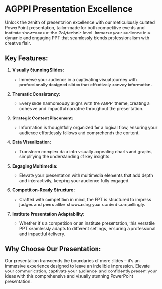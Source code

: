 # AGPPI Presentation Excellence

Unlock the zenith of presentation excellence with our meticulously curated PowerPoint presentation, tailor-made for both competitive events and institute showcases at the Polytechnic level. Immerse your audience in a dynamic and engaging PPT that seamlessly blends professionalism with creative flair.

## Key Features:

1. **Visually Stunning Slides:**
   - Immerse your audience in a captivating visual journey with professionally designed slides that effectively convey information.

2. **Thematic Consistency:**
   - Every slide harmoniously aligns with the AGPPI theme, creating a cohesive and impactful narrative throughout the presentation.

3. **Strategic Content Placement:**
   - Information is thoughtfully organized for a logical flow, ensuring your audience effortlessly follows and comprehends the content.

4. **Data Visualization:**
   - Transform complex data into visually appealing charts and graphs, simplifying the understanding of key insights.

5. **Engaging Multimedia:**
   - Elevate your presentation with multimedia elements that add depth and interactivity, keeping your audience fully engaged.

6. **Competition-Ready Structure:**
   - Crafted with competition in mind, the PPT is structured to impress judges and peers alike, showcasing your content compellingly.

7. **Institute Presentation Adaptability:**
   - Whether it's a competition or an institute presentation, this versatile PPT seamlessly adapts to different settings, ensuring a professional and impactful delivery.

## Why Choose Our Presentation:

Our presentation transcends the boundaries of mere slides – it's an immersive experience designed to leave an indelible impression. Elevate your communication, captivate your audience, and confidently present your ideas with this comprehensive and visually stunning PowerPoint presentation.
